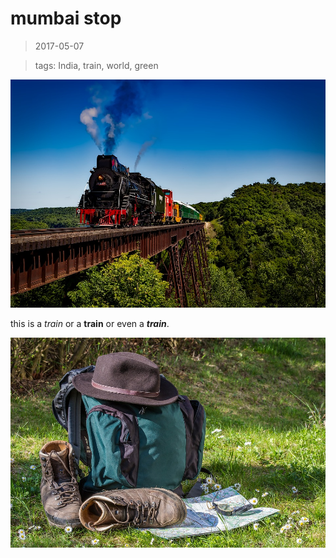 mumbai stop
====

> 2017-05-07

> tags: India, train, world, green

![train](./train.jpg)

this is a *train* or a __train__  or even a ___train___.

![hike](./hiking.jpg)
